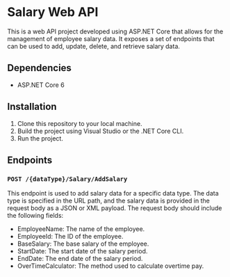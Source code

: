 # Salary Web API
This is a web API project developed using ASP.NET Core that allows for the management of employee salary data. It exposes a set of endpoints that can be used to add, update, delete, and retrieve salary data.

## Dependencies
* ASP.NET Core 6

## Installation
1. Clone this repository to your local machine.
2. Build the project using Visual Studio or the .NET Core CLI.
3. Run the project.

## Endpoints
### `POST /{dataType}/Salary/AddSalary`
This endpoint is used to add salary data for a specific data type. The data type is specified in the URL path, and the salary data is provided in the request body as a JSON or XML payload. The request body should include the following fields:

* EmployeeName: The name of the employee.
* EmployeeId: The ID of the employee.
* BaseSalary: The base salary of the employee.
* StartDate: The start date of the salary period.
* EndDate: The end date of the salary period.
* OverTimeCalculator: The method used to calculate overtime pay.

